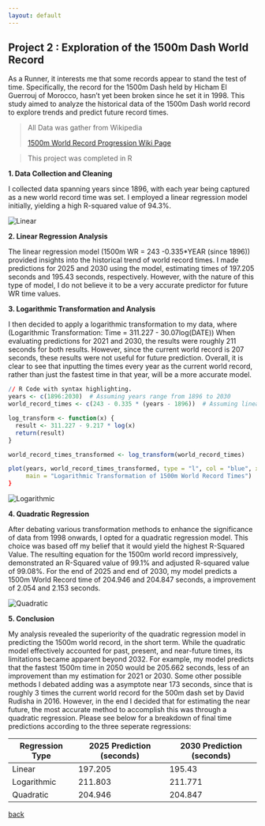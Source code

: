 ```yaml
---
layout: default
---
```


## Project 2 : Exploration of the 1500m Dash World Record

As a Runner, it interests me that some records appear to stand the test of time. Specifically, the record for the 1500m Dash held by Hicham El Guerrouj of Morocco, hasn’t yet been broken since he set it in 1998. This study aimed to analyze the historical data of the 1500m Dash world record to explore trends and predict future record times.

> All Data was gather from Wikipedia
>
> <a href="https://en.wikipedia.org/wiki/1500_metres_world_record_progression" target="_blank">1500m World Record Progression Wiki Page</a>

>
> This project was completed in R

**1. Data Collection and Cleaning**

I collected data spanning years since 1896, with each year being captured as a new world record time was set. I employed a linear regression model initially, yielding a high R-squared value of 94.3%.

![Linear](https://drive.google.com/thumbnail?id=1xmJboM9wbZBepgeWAxMoIb2k1V7VhymZ&sz=w1000)



**2. Linear Regression Analysis**

The linear regression model (1500m WR = 243 -0.335*YEAR (since 1896)) provided insights into the historical trend of world record times. I made predictions for 2025 and 2030 using the model, estimating times of 197.205 seconds and 195.43 seconds, respectively. However, with the nature of this type of model, I do not believe it to be a very accurate predictor for future WR time values. 

**3. Logarithmic Transformation and Analysis**

I then decided to apply a logarithmic transformation to my data, where (Logarithmic Transformation: Time = 311.227  - 30.07log(DATE)) When evaluating predictions for 2021 and 2030, the results were roughly 211 seconds for both results. However, since the current world record is 207 seconds, these results were not useful for future prediction. Overall, it is clear to see that inputting the times every year as the current world record, rather than just the fastest time in that year, will be a more accurate model.

```R
// R Code with syntax highlighting.
years <- c(1896:2030)  # Assuming years range from 1896 to 2030
world_record_times <- c(243 - 0.335 * (years - 1896))  # Assuming linear regression model for world record times

log_transform <- function(x) {
  result <- 311.227 - 9.217 * log(x)
  return(result)
}

world_record_times_transformed <- log_transform(world_record_times)

plot(years, world_record_times_transformed, type = "l", col = "blue", xlab = "Year", ylab = "Log-Transformed World Record Time",
     main = "Logarithmic Transformation of 1500m World Record Times")
}
```



![Logarithmic](https://drive.google.com/thumbnail?id=1y5CDpQ3lej5y3N-HtnIqWAkM9MRJMQkv&sz=w1000)

**4. Quadratic Regression**

After debating various transformation methods to enhance the significance of data from 1998 onwards, I opted for a quadratic regression model. This choice was based off my belief that it would yield the highest R-Squared Value. The resulting equation for the 1500m world record impressively, demonstrated an R-Squared value of 99.1% and adjusted R-squared value of 99.08%. For the end of 2025 and end of 2030, my model predicts a 1500m World Record time of 204.946 and 204.847 seconds, a improvement of 2.054 and 2.153 seconds. 

![Quadratic](https://drive.google.com/thumbnail?id=1BatmUc9ZF1er6Lg6fQcxvQCglw_CZSxa&sz=w1000)

**5. Conclusion**

My analysis revealed the superiority of the quadratic regression model in predicting the 1500m world record, in the short term. While the quadratic model effectively accounted for past, present, and near-future times, its limitations became apparent beyond 2032. For example, my model predicts that the fastest 1500m time in 2050 would be 205.662 seconds, less of an improvement than my estimation for 2021 or 2030. Some other possible methods I debated adding was a asymptote near 173 seconds, since that is roughly 3 times the current world record for the 500m dash set by David Rudisha in 2016. However, in the end I decided that for estimating the near future, the most accurate method to accomplish this was through a quadratic regression. Please see below for a breakdown of final time predictions according to the three seperate regressions:

| Regression Type | 2025 Prediction (seconds) | 2030 Prediction (seconds) |
|-----------------|----------------------------|----------------------------|
| Linear          | 197.205                    | 195.43                     |
| Logarithmic     | 211.803                    | 211.771                    |
| Quadratic       | 204.946                    | 204.847                    |



[back](./)

